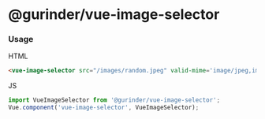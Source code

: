 # @gurinder/vue-image-selector

### Usage

HTML
``` html
<vue-image-selector src="/images/random.jpeg" valid-mime='image/jpeg,image/png,image/jpg' max-size-in-mb="2" ></vue-image-selector>
```

JS
```js
import VueImageSelector from '@gurinder/vue-image-selector';
Vue.component('vue-image-selector', VueImageSelector);
```